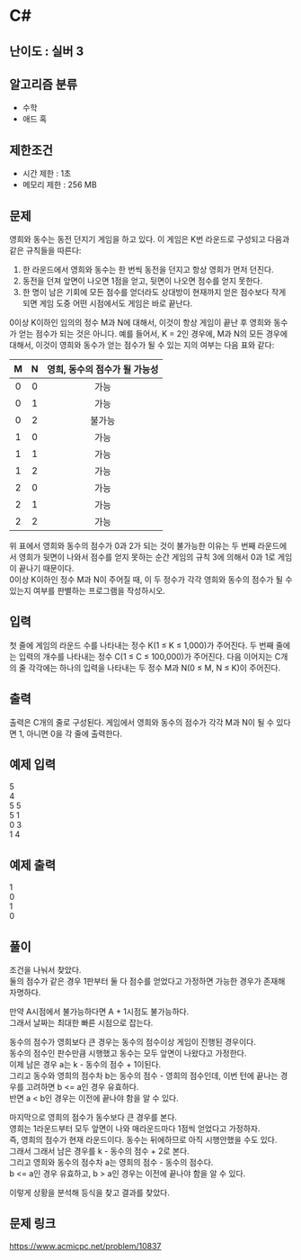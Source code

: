 # C#

## 난이도 : 실버 3

## 알고리즘 분류
  - 수학
  - 애드 혹

## 제한조건
  - 시간 제한 : 1초
  - 메모리 제한 : 256 MB

## 문제
영희와 동수는 동전 던지기 게임을 하고 있다. 이 게임은 K번 라운드로 구성되고 다음과 같은 규칙들을 따른다:<br/>

  1. 한 라운드에서 영희와 동수는 한 번씩 동전을 던지고 항상 영희가 먼저 던진다. 
  2. 동전을 던져 앞면이 나오면 1점을 얻고, 뒷면이 나오면 점수를 얻지 못한다. 
  3. 한 명이 남은 기회에 모든 점수를 얻더라도 상대방이 현재까지 얻은 점수보다 작게 되면 게임 도중 어떤 시점에서도 게임은 바로 끝난다. 

0이상 K이하인 임의의 정수 M과 N에 대해서, 이것이 항상 게임이 끝난 후 영희와 동수가 얻는 점수가 되는 것은 아니다. 예를 들어서, K = 2인 경우에, M과 N의 모든 경우에 대해서, 이것이 영희와 동수가 얻는 점수가 될 수 있는 지의 여부는 다음 표와 같다:<br/>

|M|N|영희, 동수의 점수가 될 가능성|
|:---:|:---:|:---:|
|0|0|가능|
|0|1|가능|
|0|2|불가능|
|1|0|가능|
|1|1|가능|
|1|2|가능|
|2|0|가능|
|2|1|가능|
|2|2|가능|

위 표에서 영희와 동수의 점수가 0과 2가 되는 것이 불가능한 이유는 두 번째 라운드에서 영희가 뒷면이 나와서 점수를 얻지 못하는 순간 게임의 규칙 3에 의해서 0과 1로 게임이 끝나기 때문이다.<br/>
0이상 K이하인 정수 M과 N이 주어질 때, 이 두 정수가 각각 영희와 동수의 점수가 될 수 있는지 여부를 판별하는 프로그램을 작성하시오.<br/>


## 입력
첫 줄에 게임의 라운드 수를 나타내는 정수 K(1 ≤ K ≤ 1,000)가 주어진다. 두 번째 줄에는 입력의 개수를 나타내는 정수 C(1 ≤ C ≤ 100,000)가 주어진다. 다음 이어지는 C개의 줄 각각에는 하나의 입력을 나타내는 두 정수 M과 N(0 ≤ M, N ≤ K)이 주어진다.<br/>


## 출력
출력은 C개의 줄로 구성된다. 게임에서 영희와 동수의 점수가 각각 M과 N이 될 수 있다면 1, 아니면 0을 각 줄에 출력한다.<br/>


## 예제 입력
5<br/>
4<br/>
5 5<br/>
5 1<br/>
0 3<br/>
1 4<br/>


## 예제 출력
1<br/>
0<br/>
1<br/>
0<br/>


## 풀이
조건을 나눠서 찾았다.<br/>
둘의 점수가 같은 경우 1판부터 둘 다 점수를 얻었다고 가정하면 가능한 경우가 존재해 자명하다.<br/>


만약 A시점에서 불가능하다면 A + 1시점도 불가능하다.<br/>
그래서 날짜는 최대한 빠른 시점으로 잡는다.<br/>


동수의 점수가 영희보다 큰 경우는 동수의 점수이상 게임이 진행된 경우이다.<br/>
동수의 점수인 판수만큼 시행했고 동수는 모두 앞면이 나왔다고 가정한다.<br/>
이제 남은 경우 a는 k - 동수의 점수  + 1이된다.<br/>
그리고 동수와 영희의 점수차 b는 동수의 점수 - 영희의 점수인데, 이번 턴에 끝나는 경우를 고려하면 b <= a인 경우 유효하다.<br/>
반면 a < b인 경우는 이전에 끝나야 함을 알 수 있다.<br/>


마지막으로 영희의 점수가 동수보다 큰 경우를 본다.<br/>
영희는 1라운드부터 모두 앞면이 나와 매라운드마다 1점씩 얻었다고 가정하자.<br/>
즉, 영희의 점수가 현재 라운드이다. 동수는 뒤에하므로 아직 시행안했을 수도 있다.<br/>
그래서 그래서 남은 경우를 k - 동수의 점수 + 2로 본다.<br/>
그리고 영희와 동수의 점수차 a는 영희의 점수 - 동수의 점수다.<br/>
b <= a인 경우 유효하고, b > a인 경우는 이전에 끝나야 함을 알 수 있다.<br/>


이렇게 상황을 분석해 등식을 찾고 결과를 찾았다.<br/>


## 문제 링크
https://www.acmicpc.net/problem/10837
